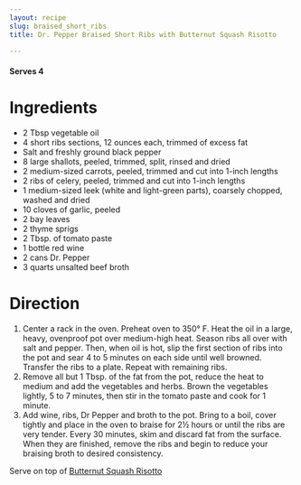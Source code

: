 ```yaml
---
layout: recipe
slug: braised_short_ribs
title: ﻿Dr. Pepper Braised Short Ribs with Butternut Squash Risotto

---
```


#### Serves 4 

# Ingredients 

- 2 Tbsp vegetable oil
- 4 short ribs sections, 12 ounces each, trimmed of excess fat
- Salt and freshly ground black pepper
- 8 large shallots, peeled, trimmed, split, rinsed and dried
- 2 medium-sized carrots, peeled, trimmed and cut into 1-inch lengths
- 2 ribs of celery, peeled, trimmed and cut into 1-inch lengths
- 1 medium-sized leek (white and light-green parts), coarsely chopped, washed and dried
- 10 cloves of garlic, peeled
- 2 bay leaves 
- 2 thyme sprigs 
- 2 Tbsp. of tomato paste
- 1 bottle red wine
- 2 cans Dr. Pepper
- 3 quarts unsalted beef broth

# Direction 

1. Center a rack in the oven. Preheat oven to 350° F.  Heat the oil in a large, heavy, ovenproof pot over medium-high heat. Season ribs all over with salt and pepper. Then, when oil is hot, slip the first section of ribs into the pot and sear 4 to 5 minutes on each side until well browned. Transfer the ribs to a plate. Repeat with remaining ribs.
1. Remove all but 1 Tbsp. of the fat from the pot, reduce the heat to medium and add the vegetables and herbs. Brown the vegetables lightly, 5 to 7 minutes, then stir in the tomato paste and cook for 1 minute.
1. Add wine, ribs, Dr Pepper and broth to the pot. Bring to a boil, cover tightly and place in the oven to braise for 2½ hours or until the ribs are very tender. Every 30 minutes, skim and discard fat from the surface. When they are finished, remove the ribs and begin to reduce your braising broth to desired consistency.

Serve on top of [Butternut Squash Risotto]()